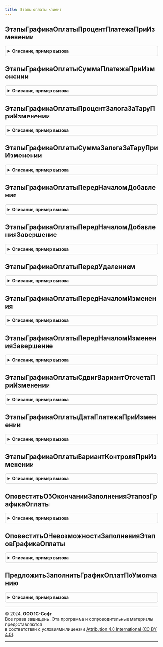 ```yaml
---
title: Этапы оплаты клиент
---
```



## ЭтапыГрафикаОплатыПроцентПлатежаПриИзменении
<details style="margin: 1em 0; padding: 0.5em; border: 1px solid #ccc; border-radius: 6px;">

<summary style="font-weight: bold; cursor: pointer;">Описание, пример вызова</summary>

```bsl

// Стандартный обработчик события "ПриИзменении" поля "ЭтапыГрафикаОплатыПроцентПлатежа".
//
// Параметры:
// ТекущиеДанные          - ДанныеФормыЭлементКоллекции - строка с текущими данными таблицы этапов оплаты
// ЭтапыГрафикаОплаты     - ДанныеФормыКоллекция - таблица этапов оплаты
// СуммаОплатыПоДокументу - Число - сумма оплаты документа.
//
Процедура ЭтапыГрафикаОплатыПроцентПлатежаПриИзменении(ТекущиеДанные, ЭтапыГрафикаОплаты, Знач СуммаОплатыПоДокументу) Экспорт
```

Пример вызова
```bsl
ЭтапыОплатыКлиент.ЭтапыГрафикаОплатыПроцентПлатежаПриИзменении(ТекущиеДанные, ЭтапыГрафикаОплаты, СуммаОплатыПоДокументу) 
```
</details>

## ЭтапыГрафикаОплатыСуммаПлатежаПриИзменении
<details style="margin: 1em 0; padding: 0.5em; border: 1px solid #ccc; border-radius: 6px;">

<summary style="font-weight: bold; cursor: pointer;">Описание, пример вызова</summary>

```bsl

// Стандартный обработчик события "ПриИзменении" поля "ЭтапыГрафикаОплатыСуммаПлатежа".
//
// Параметры:
// ТекущиеДанные          - ДанныеФормыЭлементКоллекции - строка с текущими данными таблицы этапов оплаты
// ЭтапыГрафикаОплаты     - ДанныеФормыКоллекция - таблица этапов оплаты
// СуммаОплатыПоДокументу - Число - сумма оплаты документа.
//
Процедура ЭтапыГрафикаОплатыСуммаПлатежаПриИзменении(ТекущиеДанные, ЭтапыГрафикаОплаты, Знач СуммаОплатыПоДокументу) Экспорт
```

Пример вызова
```bsl
ЭтапыОплатыКлиент.ЭтапыГрафикаОплатыСуммаПлатежаПриИзменении(ТекущиеДанные, ЭтапыГрафикаОплаты, СуммаОплатыПоДокументу) 
```
</details>

## ЭтапыГрафикаОплатыПроцентЗалогаЗаТаруПриИзменении
<details style="margin: 1em 0; padding: 0.5em; border: 1px solid #ccc; border-radius: 6px;">

<summary style="font-weight: bold; cursor: pointer;">Описание, пример вызова</summary>

```bsl

// Стандартный обработчик события "ПриИзменении" поля "ЭтапыГрафикаОплатыПроцентЗалогаЗаТару".
//
// Параметры:
// ТекущиеДанные          - ДанныеФормыЭлементКоллекции - строка с текущими данными таблицы этапов оплаты
// ЭтапыГрафикаОплаты     - ДанныеФормыКоллекция - таблица этапов оплаты
// СуммаЗалогаПоДокументу - Число - сумма залога за тару по документу.
//
Процедура ЭтапыГрафикаОплатыПроцентЗалогаЗаТаруПриИзменении(ТекущиеДанные, ЭтапыГрафикаОплаты, Знач СуммаЗалогаПоДокументу) Экспорт
```

Пример вызова
```bsl
ЭтапыОплатыКлиент.ЭтапыГрафикаОплатыПроцентЗалогаЗаТаруПриИзменении(ТекущиеДанные, ЭтапыГрафикаОплаты, СуммаЗалогаПоДокументу) 
```
</details>

## ЭтапыГрафикаОплатыСуммаЗалогаЗаТаруПриИзменении
<details style="margin: 1em 0; padding: 0.5em; border: 1px solid #ccc; border-radius: 6px;">

<summary style="font-weight: bold; cursor: pointer;">Описание, пример вызова</summary>

```bsl

// Стандартный обработчик события "ПриИзменении" поля "ЭтапыГрафикаОплатыСуммаЗалогаЗаТару".
//
// Параметры:
// ТекущиеДанные          - ДанныеФормыЭлементКоллекции - строка с текущими данными таблицы этапов оплаты
// ЭтапыГрафикаОплаты     - ДанныеФормыКоллекция - таблица этапов оплаты
// СуммаЗалогаПоДокументу - Число - сумма залога за тару по документу.
//
Процедура ЭтапыГрафикаОплатыСуммаЗалогаЗаТаруПриИзменении(ТекущиеДанные, ЭтапыГрафикаОплаты, Знач СуммаЗалогаПоДокументу) Экспорт
```

Пример вызова
```bsl
ЭтапыОплатыКлиент.ЭтапыГрафикаОплатыСуммаЗалогаЗаТаруПриИзменении(ТекущиеДанные, ЭтапыГрафикаОплаты, СуммаЗалогаПоДокументу) 
```
</details>

## ЭтапыГрафикаОплатыПередНачаломДобавления
<details style="margin: 1em 0; padding: 0.5em; border: 1px solid #ccc; border-radius: 6px;">

<summary style="font-weight: bold; cursor: pointer;">Описание, пример вызова</summary>

```bsl

// Стандартный обработчик события "ПередНачаломДобавления" табличной части "ЭтапыГрафикаОплаты".
//
// Параметры:
// Форма                 - ФормаКлиентскогоПриложения - Форма документа/справочника.
// ПараметрыЭтапов       - см. ЭтапыОплатыСервер.ПараметрыЗаполненияЭтаповОплаты
// Отказ                 - Булево - флаг отказа от добавления новой строки.
// Копирование           - Булево - строка скопирована.
// Оповещение            - ОписаниеОповещения - Описание оповещения формы, которое необходимо выполнить после добавления строки.
//
Процедура ЭтапыГрафикаОплатыПередНачаломДобавления(Форма, ПараметрыЭтапов, Отказ, Копирование, Оповещение) Экспорт
```

Пример вызова
```bsl
ЭтапыОплатыКлиент.ЭтапыГрафикаОплатыПередНачаломДобавления(Форма, ПараметрыЭтапов, Отказ, Копирование, Оповещение) 
```
</details>

## ЭтапыГрафикаОплатыПередНачаломДобавленияЗавершение
<details style="margin: 1em 0; padding: 0.5em; border: 1px solid #ccc; border-radius: 6px;">

<summary style="font-weight: bold; cursor: pointer;">Описание, пример вызова</summary>

```bsl

// Служебный обработчик оповещения "ПередНачаломДобавления".
Процедура ЭтапыГрафикаОплатыПередНачаломДобавленияЗавершение(Результат, Параметры) Экспорт
```

Пример вызова
```bsl
ЭтапыОплатыКлиент.ЭтапыГрафикаОплатыПередНачаломДобавленияЗавершение(Результат, Параметры) 
```
</details>

## ЭтапыГрафикаОплатыПередУдалением
<details style="margin: 1em 0; padding: 0.5em; border: 1px solid #ccc; border-radius: 6px;">

<summary style="font-weight: bold; cursor: pointer;">Описание, пример вызова</summary>

```bsl

// Стандартный обработчик события "ПередУдалением" табличной части "ЭтапыГрафикаОплаты".
//
// Параметры:
// Форма                 - ФормаКлиентскогоПриложения - Форма документа/справочника.
// Отказ                 - Булево - флаг отказа от добавления новой строки.
// ЭтапыГрафикаОплаты    - ТаблицаЗначений, ДанныеФормыКоллекция - таблица этапов оплаты.
//
Процедура ЭтапыГрафикаОплатыПередУдалением(Форма, Отказ, ЭтапыГрафикаОплаты) Экспорт
```

Пример вызова
```bsl
ЭтапыОплатыКлиент.ЭтапыГрафикаОплатыПередУдалением(Форма, Отказ, ЭтапыГрафикаОплаты) 
```
</details>

## ЭтапыГрафикаОплатыПередНачаломИзменения
<details style="margin: 1em 0; padding: 0.5em; border: 1px solid #ccc; border-radius: 6px;">

<summary style="font-weight: bold; cursor: pointer;">Описание, пример вызова</summary>

```bsl

// Стандартный обработчик события "ПередНачаломИзменения" табличной части "ЭтапыГрафикаОплаты".
//
// Параметры:
// Форма                 - ФормаКлиентскогоПриложения - Форма документа/справочника.
// ПараметрыЭтапов       - см. ЭтапыОплатыСервер.ПараметрыЗаполненияЭтаповОплаты
// Отказ                 - Булево - флаг отказа от добавления новой строки.
// Оповещение            - ОписаниеОповещения - Описание оповещения формы, которое необходимо выполнить после изменения строки.
//
Процедура ЭтапыГрафикаОплатыПередНачаломИзменения(Форма, ПараметрыЭтапов, Отказ, Оповещение) Экспорт
```

Пример вызова
```bsl
ЭтапыОплатыКлиент.ЭтапыГрафикаОплатыПередНачаломИзменения(Форма, ПараметрыЭтапов, Отказ, Оповещение) 
```
</details>

## ЭтапыГрафикаОплатыПередНачаломИзмененияЗавершение
<details style="margin: 1em 0; padding: 0.5em; border: 1px solid #ccc; border-radius: 6px;">

<summary style="font-weight: bold; cursor: pointer;">Описание, пример вызова</summary>

```bsl

// Служебный обработчик оповещения "ПередНачаломИзменения".
Процедура ЭтапыГрафикаОплатыПередНачаломИзмененияЗавершение(Результат, Параметры) Экспорт
```

Пример вызова
```bsl
ЭтапыОплатыКлиент.ЭтапыГрафикаОплатыПередНачаломИзмененияЗавершение(Результат, Параметры) 
```
</details>

## ЭтапыГрафикаОплатыСдвигВариантОтсчетаПриИзменении
<details style="margin: 1em 0; padding: 0.5em; border: 1px solid #ccc; border-radius: 6px;">

<summary style="font-weight: bold; cursor: pointer;">Описание, пример вызова</summary>

```bsl

// Стандартный обработчик события "ПриИзменении" поля "Сдвиг" и "ВариантОтсчета".
//
// Параметры:
// ТекущиеДанные                    - ДанныеФормыЭлементКоллекции - строка с текущими данными таблицы этапов оплаты
// ДатаЗаказа                       - Дата - Дата заказа, если есть.
// ДатаСогласования                - Дата - Дата согласования заказа, если есть.
// ДатаОтгрузки                     - Дата - Дата отгрузки, если есть.
// СрокПереходаПраваСобственности   - Число - Срок перехода права собственности из соглашения.
// ДатаПереходаПраваСобственности   - Дата - Дата перехода права собственности из документа, если есть.
// Календарь                        - СправочникСсылка.ПроизводственныеКалендари - Календарь, по которому считаются рабочие дни.
//
Процедура ЭтапыГрафикаОплатыСдвигВариантОтсчетаПриИзменении(ТекущиеДанные, Экспорт
```

Пример вызова
```bsl
ЭтапыОплатыКлиент.ЭтапыГрафикаОплатыСдвигВариантОтсчетаПриИзменении(ТекущиеДанные, );
```
</details>

## ЭтапыГрафикаОплатыДатаПлатежаПриИзменении
<details style="margin: 1em 0; padding: 0.5em; border: 1px solid #ccc; border-radius: 6px;">

<summary style="font-weight: bold; cursor: pointer;">Описание, пример вызова</summary>

```bsl

// Стандартный обработчик события "ПриИзменении" поля "ВариантКонтроля".
//
// Параметры:
// ТекущиеДанные                    - ДанныеФормыЭлементКоллекции - строка с текущими данными таблицы этапов оплаты
// ДатаЗаказа                       - Дата - Дата заказа, если есть.
// ДатаСогласования                 - Дата - Дата согласования заказа, если есть.
// ДатаОтгрузки                     - Дата - Дата отгрузки, если есть.
// СрокПереходаПраваСобственности   - Число - Срок перехода права собственности из соглашения.
// ДатаПереходаПраваСобственности   - Дата - Дата перехода права собственности из документа, если есть.
// Календарь                        - СправочникСсылка.ПроизводственныеКалендари - Календарь, по которому считаются рабочие дни.
//
Процедура ЭтапыГрафикаОплатыДатаПлатежаПриИзменении(ТекущиеДанные, Экспорт
```

Пример вызова
```bsl
ЭтапыОплатыКлиент.ЭтапыГрафикаОплатыДатаПлатежаПриИзменении(ТекущиеДанные, );
```
</details>

## ЭтапыГрафикаОплатыВариантКонтроляПриИзменении
<details style="margin: 1em 0; padding: 0.5em; border: 1px solid #ccc; border-radius: 6px;">

<summary style="font-weight: bold; cursor: pointer;">Описание, пример вызова</summary>

```bsl

// Стандартный обработчик события "ПриИзменении" поля "ВариантКонтроля".
//
// Параметры:
// ТекущиеДанные          - ДанныеФормыЭлементКоллекции - строка с текущими данными таблицы этапов оплаты
// ДатаЗаказа                       - Дата - Дата заказа, если есть.
// ДатаСогласования                - Дата - Дата согласования заказа, если есть.
// ДатаОтгрузки                     - Дата - Дата отгрузки, если есть.
// СрокПереходаПраваСобственности   - Число - Срок перехода права собственности из соглашения.
// ДатаПереходаПраваСобственности   - Дата - Дата перехода права собственности из документа, если есть.
// Календарь                        - СправочникСсылка.ПроизводственныеКалендари - Календарь, по которому считаются рабочие дни.
//
Процедура ЭтапыГрафикаОплатыВариантКонтроляПриИзменении(ТекущиеДанные, Экспорт
```

Пример вызова
```bsl
ЭтапыОплатыКлиент.ЭтапыГрафикаОплатыВариантКонтроляПриИзменении(ТекущиеДанные, );
```
</details>

## ОповеститьОбОкончанииЗаполненияЭтаповГрафикаОплаты
<details style="margin: 1em 0; padding: 0.5em; border: 1px solid #ccc; border-radius: 6px;">

<summary style="font-weight: bold; cursor: pointer;">Описание, пример вызова</summary>

```bsl

// Показывает оповещение пользователя об окончании заполнения этапов графика оплаты.
//
Процедура ОповеститьОбОкончанииЗаполненияЭтаповГрафикаОплаты() Экспорт
```

Пример вызова
```bsl
ЭтапыОплатыКлиент.ОповеститьОбОкончанииЗаполненияЭтаповГрафикаОплаты() 
```
</details>

## ОповеститьОНевозможностиЗаполненияЭтаповГрафикаОплаты
<details style="margin: 1em 0; padding: 0.5em; border: 1px solid #ccc; border-radius: 6px;">

<summary style="font-weight: bold; cursor: pointer;">Описание, пример вызова</summary>

```bsl

// Показывает оповещение пользователя о невозможности заполнения этапов графика оплаты.
//
Процедура ОповеститьОНевозможностиЗаполненияЭтаповГрафикаОплаты() Экспорт
```

Пример вызова
```bsl
ЭтапыОплатыКлиент.ОповеститьОНевозможностиЗаполненияЭтаповГрафикаОплаты() 
```
</details>

## ПредложитьЗаполнитьГрафикОплатПоУмолчанию
<details style="margin: 1em 0; padding: 0.5em; border: 1px solid #ccc; border-radius: 6px;">

<summary style="font-weight: bold; cursor: pointer;">Описание, пример вызова</summary>

```bsl

Процедура ПредложитьЗаполнитьГрафикОплатПоУмолчанию(Форма, ОписаниеОповещения, Отказ) Экспорт
```

Пример вызова
```bsl
ЭтапыОплатыКлиент.ПредложитьЗаполнитьГрафикОплатПоУмолчанию(Форма, ОписаниеОповещения, Отказ) 
```
</details>

---

© 2024, **ООО 1С-Софт**  
Все права защищены. Эта программа и сопроводительные материалы предоставляются  
в соответствии с условиями лицензии [Attribution 4.0 International (CC BY 4.0)](https://creativecommons.org/licenses/by/4.0/legalcode).

---
